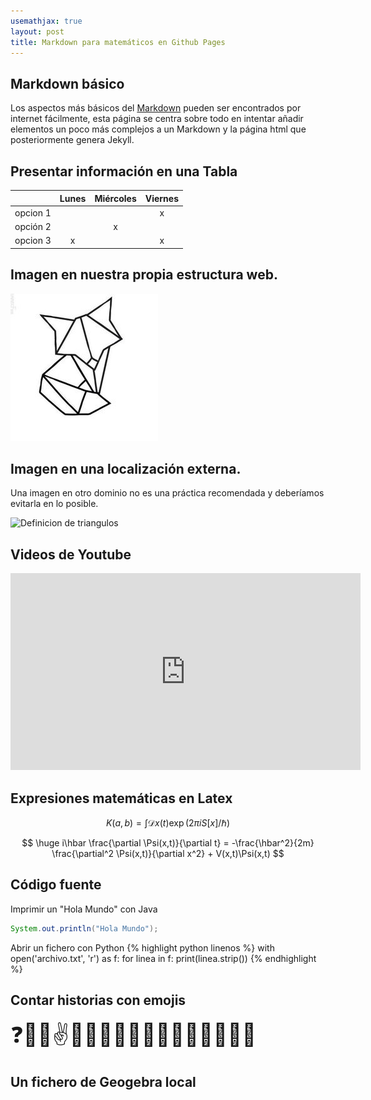 ```yaml
---
usemathjax: true
layout: post
title: Markdown para matemáticos en Github Pages
---
```



## **Markdown** básico

Los aspectos más básicos del [Markdown](https://www.markdownguide.org/cheat-sheet/) pueden ser encontrados por internet fácilmente, esta página se centra sobre todo en intentar añadir elementos un poco más complejos a un Markdown y la página html que posteriormente genera Jekyll.

## Presentar información en una **Tabla**

|          | Lunes | Miércoles | Viernes |
| :------: | :---: | :-------: | :-----: |
| opcion 1 |       |           |    x    |
| opción 2 |       |     x     |         |
| opcion 3 |   x   |           |    x    |


## **Imagen** en nuestra propia estructura web.

![zorrito](./demoFiles/3827f3b6832fba42dfe18bb3b470b5c6.jpg)


## **Imagen** en una localización externa.

Una imagen en otro dominio no es una práctica recomendada y deberíamos evitarla en lo posible.

![Definicion de triangulos](https://upload.wikimedia.org/wikipedia/commons/thumb/3/34/Euler_diagram_of_triangle_types_es.svg/1920px-Euler_diagram_of_triangle_types_es.svg.png)


## **Videos** de Youtube

<iframe width="560" height="315" src="https://www.youtube.com/embed/BUA0tX_ZxMY?si=L_aT3IwHE92OEOPF" title="YouTube video player" frameborder="0" allow="accelerometer; autoplay; clipboard-write; encrypted-media; gyroscope; picture-in-picture; web-share" referrerpolicy="strict-origin-when-cross-origin" allowfullscreen></iframe>


## **Expresiones matemáticas** en Latex

$$  K(a,b) = \int \mathcal{D}x(t) \exp(2\pi i S[x]/\hbar)  $$


$$
      \huge  i\hbar \frac{\partial \Psi(x,t)}{\partial t} = -\frac{\hbar^2}{2m} \frac{\partial^2 \Psi(x,t)}{\partial x^2} + V(x,t)\Psi(x,t)
$$


## **Código fuente** 

Imprimir un "Hola Mundo" con Java
```java
System.out.println("Hola Mundo");
```

Abrir un fichero con Python
{% highlight python linenos %}
with open('archivo.txt', 'r') as f:
    for linea in f:
        print(linea.strip())
{% endhighlight %}


## Contar historias con **emojis**

<div style="font-size:2.5em;">❓🙏😇✌️🤝🟰🙋‍♀️👀💀🔨🤷‍♂️🧾😶👭🤫</div>


## Un fichero de **Geogebra** local


<script src="https://cdn.geogebra.org/apps/deployggb.js"></script>
<div id="geogebra" style="width: 800px; height: 600px;"></div>
<script>
var applet = new GGBApplet({
"filename": "demoFiles/material-fpgkybfj.ggb", // Cambia esto según la ubicación de tu archivo
"showToolbar": true,
"showAlgebraInput": true,
"showMenuBar": true
}, true);
applet.inject('geogebra');
</script>




